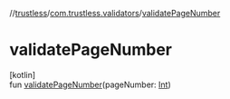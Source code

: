 //[trustless](../../index.md)/[com.trustless.validators](index.md)/[validatePageNumber](validate-page-number.md)

# validatePageNumber

[kotlin]\
fun [validatePageNumber](validate-page-number.md)(pageNumber: [Int](https://kotlinlang.org/api/latest/jvm/stdlib/kotlin/-int/index.html))
